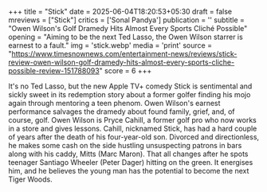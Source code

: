 +++
title = "Stick"
date = 2025-06-04T18:20:53+05:30
draft = false
mreviews = ["Stick"]
critics = ['Sonal Pandya']
publication = ''
subtitle = "Owen Wilson's Golf Dramedy Hits Almost Every Sports Cliché Possible"
opening = "Aiming to be the next Ted Lasso, the Owen Wilson starrer is earnest to a fault."
img = 'stick.webp'
media = 'print'
source = "https://www.timesnownews.com/entertainment-news/reviews/stick-review-owen-wilson-golf-dramedy-hits-almost-every-sports-cliche-possible-review-151788093"
score = 6
+++

It's no Ted Lasso, but the new Apple TV+ comedy Stick is sentimental and sickly sweet in its redemption story about a former golfer finding his mojo again through mentoring a teen phenom. Owen Wilson's earnest performance salvages the dramedy about found family, grief, and, of course, golf. Owen Wilson is Pryce Cahill, a former golf pro who now works in a store and gives lessons. Cahill, nicknamed Stick, has had a hard couple of years after the death of his four-year-old son. Divorced and directionless, he makes some cash on the side hustling unsuspecting patrons in bars along with his caddy, Mitts (Marc Maron). That all changes after he spots teenager Santiago Wheeler (Peter Dager) hitting on the green. It energises him, and he believes the young man has the potential to become the next Tiger Woods.
